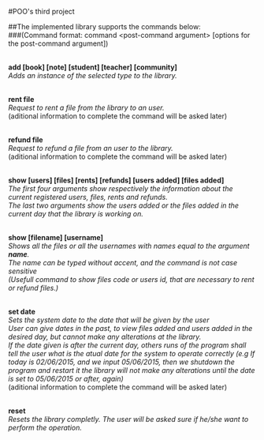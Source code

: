 #POO's third project

##The implemented library supports the commands below:<br>
###(Command format: command \<post-command argument\> [options for the post-command argument])<br><br>

**add <type> [book] [note] [student] [teacher] [community]**<br>
*Adds an instance of the selected type to the library.*<br><br>

**rent file**<br>
*Request to rent a file from the library to an user.*<br>
(aditional information to complete the command will be asked later)<br><br>

**refund file**<br>
*Request to refund a file from an user to the library.*<br>
(aditional information to complete the command will be asked later)<br><br>

**show <type> [users] [files] [rents] [refunds] [users added] [files added]**<br>
*The first four arguments show respectively the information about the current registered users, files, rents and refunds.*<br>
*The last two arguments show the users added or the files added in the current day that the library is working on.*<br><br>

**show [filename] [username] <name>**<br>
*Shows all the files or all the usernames with names equal to the argument **name**.*<br>
*The name can be typed without accent, and the command is not case sensitive*<br>
*(Usefull command to show files code or users id, that are necessary to rent or refund files.)*<br><br>

**set date**<br>
*Sets the system date to the date that will be given by the user*<br>
*User can give dates in the past, to view files added and users added in the desired day, but cannot make any alterations at the library.*<br>
*If the date given is after the current day, others runs of the program shall tell the user what is the atual date for the system to operate correctly (e.g If today is 02/06/2015, and we input 05/06/2015, then we shutdown the program  and restart it the library will not make any alterations until the date is set to 05/06/2015 or after, again)*<br>
(aditional information to complete the command will be asked later)<br><br>

**reset**<br>
*Resets the library completly. The user will be asked sure if he/she want to perform the operation.*<br><br>
